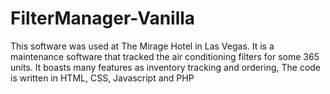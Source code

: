 # FilterManager-Vanilla
This software was used at The Mirage Hotel in Las Vegas. It is a maintenance software that tracked the air conditioning filters for some 365 units. It boasts many features as inventory tracking and ordering, The code is written in HTML, CSS, Javascript and PHP
